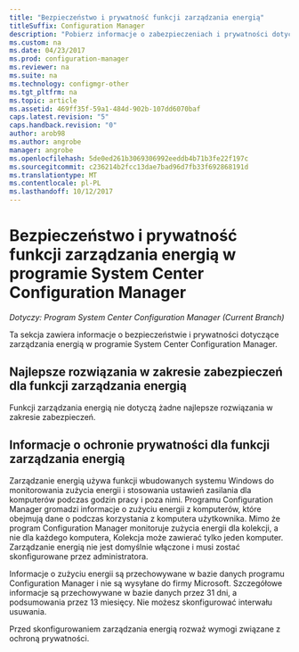 ```yaml
---
title: "Bezpieczeństwo i prywatność funkcji zarządzania energią"
titleSuffix: Configuration Manager
description: "Pobierz informacje o zabezpieczeniach i prywatności dotyczące zarządzania energią w programie System Center Configuration Manager."
ms.custom: na
ms.date: 04/23/2017
ms.prod: configuration-manager
ms.reviewer: na
ms.suite: na
ms.technology: configmgr-other
ms.tgt_pltfrm: na
ms.topic: article
ms.assetid: 469ff35f-59a1-484d-902b-107dd6070baf
caps.latest.revision: "5"
caps.handback.revision: "0"
author: arob98
ms.author: angrobe
manager: angrobe
ms.openlocfilehash: 5de0ed261b3069306992eeddb4b71b3fe22f197c
ms.sourcegitcommit: c236214b2fcc13dae7bad96d7fb33f692868191d
ms.translationtype: MT
ms.contentlocale: pl-PL
ms.lasthandoff: 10/12/2017
---
```

# <a name="security-and-privacy-for-power-management-in-system-center-configuration-manager"></a>Bezpieczeństwo i prywatność funkcji zarządzania energią w programie System Center Configuration Manager

*Dotyczy: Program System Center Configuration Manager (Current Branch)*

Ta sekcja zawiera informacje o bezpieczeństwie i prywatności dotyczące zarządzania energią w programie System Center Configuration Manager.  

## <a name="security-best-practices-for-power-management"></a>Najlepsze rozwiązania w zakresie zabezpieczeń dla funkcji zarządzania energią  
 Funkcji zarządzania energią nie dotyczą żadne najlepsze rozwiązania w zakresie zabezpieczeń.  

## <a name="privacy-information-for-power-management"></a>Informacje o ochronie prywatności dla funkcji zarządzania energią  
 Zarządzanie energią używa funkcji wbudowanych systemu Windows do monitorowania zużycia energii i stosowania ustawień zasilania dla komputerów podczas godzin pracy i poza nimi. Programu Configuration Manager gromadzi informacje o zużyciu energii z komputerów, które obejmują dane o podczas korzystania z komputera użytkownika. Mimo że program Configuration Manager monitoruje zużycia energii dla kolekcji, a nie dla każdego komputera, Kolekcja może zawierać tylko jeden komputer. Zarządzanie energią nie jest domyślnie włączone i musi zostać skonfigurowane przez administratora.  

 Informacje o zużyciu energii są przechowywane w bazie danych programu Configuration Manager i nie są wysyłane do firmy Microsoft. Szczegółowe informacje są przechowywane w bazie danych przez 31 dni, a podsumowania przez 13 miesięcy. Nie możesz skonfigurować interwału usuwania.  

 Przed skonfigurowaniem zarządzania energią rozważ wymogi związane z ochroną prywatności.  
